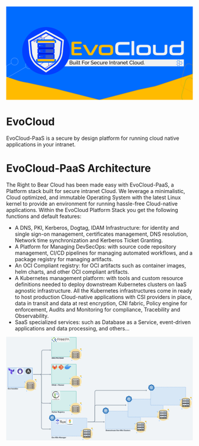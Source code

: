 <p align="center"><img src="./EvoCloudGithub.png" /></p>

# EvoCloud
EvoCloud-PaaS is a secure by design platform for running cloud native applications in your intranet.

# EvoCloud-PaaS Architecture
The Right to Bear Cloud has been made easy with EvoCloud-PaaS, a Platform stack built for secure intranet Cloud. We leverage a minimalistic, Cloud optimized, and immutable Operating System with the latest Linux kernel to provide an environment for running hassle-free Cloud-native applications. Within the EvoCloud Platform Stack you get the following functions and default features:
- A DNS, PKI, Kerberos, Dogtag, IDAM Infrastructure: for identity and single sign-on management, certificates management, DNS resolution, Network time synchronization and Kerberos Ticket Granting.
- A Platform for Managing DevSecOps: with source code repository management, CI/CD pipelines for managing automated workflows, and a package registry for managing artifacts.
- An OCI Compliant registry: for OCI artifacts such as container images, helm charts, and other OCI compliant artifacts.
- A Kubernetes management platform: with tools and custom resource definitions needed to deploy downstream Kubernetes clusters on IaaS agnostic infrastructure. All the Kubernetes infrastructures come in ready to host production Cloud-native applications with CSI providers in place, data in transit and data at rest encryption, CNI fabric, Policy engine for enforcement, Audits and Monitoring for compliance, Tracebility and Observability.
- SaaS specialized services: such as Database as a Service, event-driven applications and data processing, and others...
<p align="center"><img src="./assets/evocloud-architecture.png" /></p>
